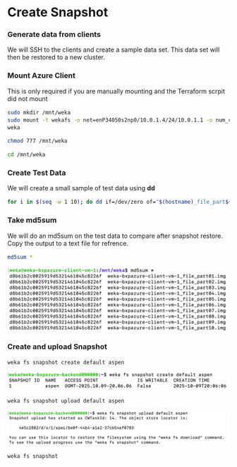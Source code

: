 # Create Snapshot

###  Generate data from clients
We will SSH to the clients and create a sample data set.  This data set will then be restored to a new cluster.



### Mount Azure Client
This is only required if you are manually mounting and the Terraform scrpit did not mount

```bash
sudo mkdir /mnt/weka
sudo mount -t wekafs -o net=enP34050s2np0/10.0.1.4/24/10.0.1.1 -o num_cores=1 -o mgmt_ip=10.0.1.7 74.235.237.199/default /mnt/weka
weka
```

```bash
chmod 777 /mnt/weka
```
```bash
cd /mnt/weka
```

### Create Test Data
We will create a small sample of test data using **dd**

```bash
for i in $(seq -w 1 10); do dd if=/dev/zero of="$(hostname)_file_part${i}.img" bs=50M count=10 status=progress; done
```

### Take md5sum 

We will do an md5sum on the test data to compare after snapshot restore.  Copy the output to a text file for refrence.

```bash
md5sum *
```

![md5sum](./images/md5sum.png)

### Create and upload Snapshot

```bash
weka fs snapshot create default aspen
```
![Create Snap](./images/create_snap.png)

```bash
weka fs snapshot upload default aspen
```

![Upload Snap](./images/upload_snap.png)

```bash
weka fs snapshot
````
